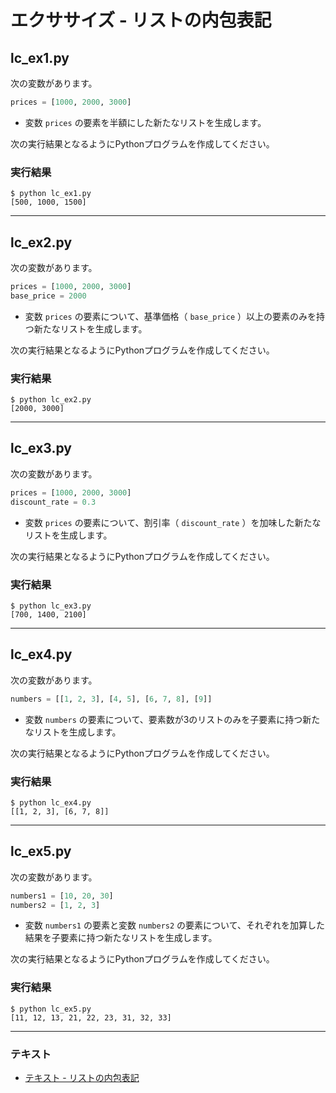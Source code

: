 # エクササイズ - リストの内包表記

## lc_ex1.py

次の変数があります。

``` python
prices = [1000, 2000, 3000]
```

* 変数 `prices` の要素を半額にした新たなリストを生成します。

次の実行結果となるようにPythonプログラムを作成してください。

### 実行結果

``` 
$ python lc_ex1.py
[500, 1000, 1500]
```

---

## lc_ex2.py

次の変数があります。

``` python
prices = [1000, 2000, 3000]
base_price = 2000
```

* 変数 `prices` の要素について、基準価格（ `base_price` ）以上の要素のみを持つ新たなリストを生成します。

次の実行結果となるようにPythonプログラムを作成してください。

### 実行結果

``` 
$ python lc_ex2.py
[2000, 3000]
```

---

## lc_ex3.py

次の変数があります。

``` python
prices = [1000, 2000, 3000]
discount_rate = 0.3
```

* 変数 `prices` の要素について、割引率（ `discount_rate` ）を加味した新たなリストを生成します。

次の実行結果となるようにPythonプログラムを作成してください。

### 実行結果

``` 
$ python lc_ex3.py
[700, 1400, 2100]
```

---

## lc_ex4.py

次の変数があります。

``` python
numbers = [[1, 2, 3], [4, 5], [6, 7, 8], [9]]
```

* 変数 `numbers` の要素について、要素数が3のリストのみを子要素に持つ新たなリストを生成します。

次の実行結果となるようにPythonプログラムを作成してください。

### 実行結果

``` 
$ python lc_ex4.py
[[1, 2, 3], [6, 7, 8]]
```

---

## lc_ex5.py

次の変数があります。

``` python
numbers1 = [10, 20, 30]
numbers2 = [1, 2, 3]
```

* 変数 `numbers1` の要素と変数 `numbers2` の要素について、それぞれを加算した結果を子要素に持つ新たなリストを生成します。

次の実行結果となるようにPythonプログラムを作成してください。

### 実行結果

``` 
$ python lc_ex5.py
[11, 12, 13, 21, 22, 23, 31, 32, 33]
```

---

### テキスト

* [テキスト - リストの内包表記](../text/10_basic_ex.md)
